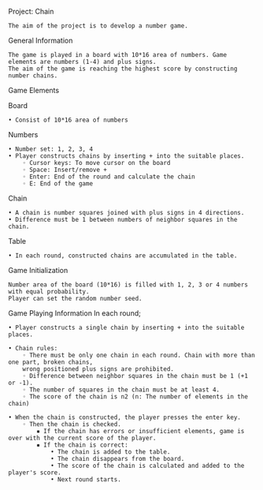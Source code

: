 Project:  Chain

    The aim of the project is to develop a number game. 

General Information
    
    The game is played in a board with 10*16 area of numbers. Game elements are numbers (1-4) and plus signs. 
    The aim of the game is reaching the highest score by constructing number chains.


Game Elements

Board
    
    • Consist of 10*16 area of numbers 

Numbers
    
    • Number set: 1, 2, 3, 4 
    • Player constructs chains by inserting + into the suitable places.  
        ◦ Cursor keys: To move cursor on the board
        ◦ Space: Insert/remove +
        ◦ Enter: End of the round and calculate the chain
        ◦ E: End of the game

Chain
    
    • A chain is number squares joined with plus signs in 4 directions.
    • Difference must be 1 between numbers of neighbor squares in the chain.  

Table
   
    • In each round, constructed chains are accumulated in the table.


Game Initialization

    Number area of the board (10*16) is filled with 1, 2, 3 or 4 numbers with equal probability. 
    Player can set the random number seed.


Game Playing Information
In each round;
    
    • Player constructs a single chain by inserting + into the suitable places.
    
    • Chain rules:
        ◦ There must be only one chain in each round. Chain with more than one part, broken chains, 
        wrong positioned plus signs are prohibited.
        ◦ Difference between neighbor squares in the chain must be 1 (+1 or -1). 
        ◦ The number of squares in the chain must be at least 4.
        ◦ The score of the chain is n2 (n: The number of elements in the chain) 
    
    • When the chain is constructed, the player presses the enter key.
        ◦ Then the chain is checked. 
            ▪ If the chain has errors or insufficient elements, game is over with the current score of the player.
            ▪ If the chain is correct: 
                • The chain is added to the table.
                • The chain disappears from the board.
                • The score of the chain is calculated and added to the player's score.
                • Next round starts.
